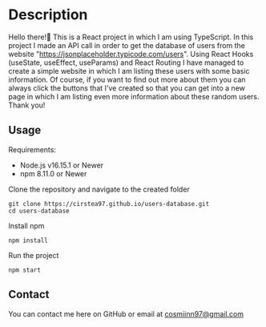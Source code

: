 # Description

Hello there!👋 This is a React project in which I am using TypeScript.
In this project I made an API call in order to get the database of
users from the website "https://jsonplaceholder.typicode.com/users".
Using React Hooks (useState, useEffect, useParams) and React Routing I
have managed to create a simple website in which I am listing these
users with some basic information. Of course, if you want to find out
more about them you can always click the buttons that I've created so
that you can get into a new page in which I am listing even more
information about these random users. Thank you!

## Usage

Requirements:

- Node.js v16.15.1 or Newer
- npm 8.11.0 or Newer

Clone the repository and navigate to the created folder

```
git clone https://cirstea97.github.io/users-database.git
cd users-database
```

Install npm

```
npm install
```

Run the project

```
npm start
```

## Contact

You can contact me here on GitHub or email at cosmiinn97@gmail.com
